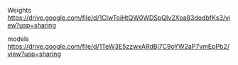 Weights
https://drive.google.com/file/d/1CIwToiHtQW0WDSpQIv2Xoa83dodbfKs3/view?usp=sharing

models
https://drive.google.com/file/d/1TeW3E5zzwxARdBj7C9oYW2aP7vmEpPb2/view?usp=sharing

